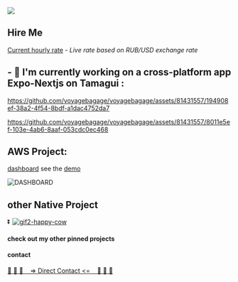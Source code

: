 <!--                            🚧 Uploading my projects, and READmes everyday stay tune 🚧  
<!-- ![CV DEV (8)2](https://user-images.githubusercontent.com/81431557/126508527-5ee5ac23-aaef-442b-a5d7-5717e5a7731e.png) -->
<!-- ![pour github2](https://user-images.githubusercontent.com/81431557/126780223-718a3b3c-68bb-422d-a6ba-24096dbb8bee.png) -->
<!-- ![pour github2cropJPG](https://user-images.githubusercontent.com/81431557/126780770-55b8cc01-54b1-47b0-b782-765437c827bc.jpg) -->


<!--
<h3 align="right">Languages and Tools:</h3>
<p align="right"> </a> <a href="https://expressjs.com" target="_blank"> <img src="https://raw.githubusercontent.com/devicons/devicon/master/icons/express/express-original-wordmark.svg" alt="express" width="40" height="40"/> </a>  <a href="https://www.w3schools.com/css/" target="_blank"> <img src="https://raw.githubusercontent.com/devicons/devicon/master/icons/css3/css3-original-wordmark.svg" alt="css3" width="40" height="40"/> <a href="https://heroku.com" target="_blank"> <img src="https://www.vectorlogo.zone/logos/heroku/heroku-icon.svg" alt="heroku" width="40" height="40"/> </a>  <img src="https://raw.githubusercontent.com/devicons/devicon/master/icons/html5/html5-original-wordmark.svg" alt="html5" width="40" height="40"/> <a href="https://www.mongodb.com/" target="_blank"> <img src="https://raw.githubusercontent.com/devicons/devicon/master/icons/mongodb/mongodb-original-wordmark.svg" alt="mongodb" width="40" height="40"/> </a> <a href="https://nodejs.org" target="_blank"> <img src="https://raw.githubusercontent.com/devicons/devicon/master/icons/nodejs/nodejs-original-wordmark.svg" alt="nodejs" width="40" height="40"/> </a> <a href="https://postman.com" target="_blank"> <img src="https://www.vectorlogo.zone/logos/getpostman/getpostman-icon.svg" alt="postman" width="40" height="40"/> </a> <a href="https://reactnative.dev/" target="_blank"> <img src="https://reactnative.dev/img/header_logo.svg" alt="reactnative" width="40" height="40"/> </a> </p> -->

![](https://komarev.com/ghpvc/?username=your-github-voyagebagage&color=28F2C2&style=plastic) 

## Hire Me

[Current hourly rate](https://voyagebagage.github.io/hourly-rate/) - *Live rate based on RUB/USD exchange rate*

## <span> - 🔭  I'm currently working on a cross-platform app Expo-Nextjs on Tamagui :</span><br/>

https://github.com/voyagebagage/voyagebagage/assets/81431557/194908ef-38a2-4f54-8bdf-a1dac4752da7

https://github.com/voyagebagage/voyagebagage/assets/81431557/8011e5ef-103e-4ab6-8aaf-053cdc0ec468






## AWS Project:

<span>[dashboard](https://github.com/voyagebagage/dashboard-gamification-demo) see the [demo](https://main.d6drwqj5lalip.amplifyapp.com/)</span><br/>

![DASHBOARD](https://github.com/voyagebagage/dashboard-gamification-demo/assets/81431557/f3d77329-e5b5-4b91-b160-7586c0415de1)



## other Native Project

 <span>⏬ [![gif2-happy-cow](https://user-images.githubusercontent.com/81431557/126635002-180c6193-ed6c-4e99-b57d-05c5fb8d2bf4.gif)](https://github.com/voyagebagage/oliv-happyCow-native)

<!-- - 🔭 I'm currently updating that one ...
https://github.com/voyagebagage/Marvel-API-React-Remake -->

####  check out my other pinned projects

#### contact
[ <p >💬 💬 💬   &nbsp;&nbsp;&nbsp;=> Direct Contact <= &nbsp;&nbsp;  💬 💬 💬</p> ](wa.link/aq3tmo)
<!-- ![<p height="30px" >WA BAR-CODE</p>](https://user-images.githubusercontent.com/81431557/127158158-8e8bd29d-de78-4af7-9a33-7275e990eb2f.png) -->

<!--
**voyagebagage/voyagebagage** is a ✨ _special_ ✨ repository because its `README.md` (this file) appears on your GitHub profile.

Here are some ideas to get you started:

- 🔭 I'm currently working on ...
- 🌱 I'm currently learning ...
- 👯 I'm looking to collaborate on ...
- 🤔 I'm looking for help with ...
- 💬 Ask me about ...
- 📫 How to reach me: ...
- 😄 Pronouns: ...
- ⚡ Fun fact, m: ...
-->
